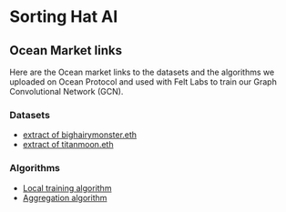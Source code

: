 # Sorting Hat AI

## Ocean Market links

Here are the Ocean market links to the datasets and the algorithms we uploaded on Ocean Protocol and used with Felt Labs to train our Graph Convolutional Network (GCN).

### Datasets

- [extract of bighairymonster.eth](https://market.oceanprotocol.com/asset/did:op:3d181d9dd134ac74c39cb7ec9433d641628ede4d5717c6ce9a53ce5c069b3cb8)
- [extract of titanmoon.eth](https://market.oceanprotocol.com/asset/did:op:f74b12a6e537fae69bb532d84ad96217d6b81a70a218c876f8b9bd8d40175f38)

### Algorithms

- [Local training algorithm](https://market.oceanprotocol.com/asset/did:op:797905410f249a1f22ecd30618cfd2d283836588cd82abd980ad78fa62a6b8c4)
- [Aggregation algorithm](https://market.oceanprotocol.com/asset/did:op:f9b5e1dbe14db3785dcad06f3f38c9bddb3a7d4d28c0cd1c1bd62f3df1af3846)
